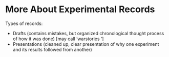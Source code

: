 # More About Experimental Records

Types of records: 

- Drafts (contains mistakes, but organized chronological thought process of how it was done) [may call ‘warstories ‘]
- Presentations (cleaned up, clear presentation of why one experiment and its results followed from another)